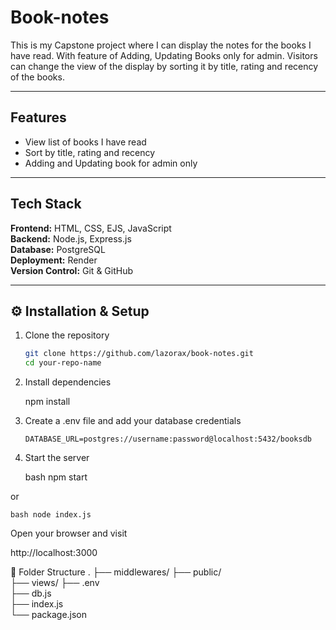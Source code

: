 # Book-notes 

This is my Capstone project where I can display the notes for the books I have read. With feature of Adding, Updating Books only for admin. Visitors can change the view of the display by sorting it by title, rating and recency of the books.

---

## Features

- View list of books I have read
- Sort by title, rating and recency
- Adding and Updating book for admin only 

---

## Tech Stack

**Frontend:** HTML, CSS, EJS, JavaScript  
**Backend:** Node.js, Express.js  
**Database:** PostgreSQL  
**Deployment:** Render  
**Version Control:** Git & GitHub  

---

## ⚙️ Installation & Setup

1. Clone the repository  
   ```bash
   git clone https://github.com/lazorax/book-notes.git
   cd your-repo-name 

2. Install dependencies

    npm install


3. Create a .env file and add your database credentials

    `DATABASE_URL=postgres://username:password@localhost:5432/booksdb`


4. Start the server

    bash npm start


or

    bash node index.js


Open your browser and visit

http://localhost:3000

🧩 Folder Structure
.
├── middlewares/
├── public/           
├── views/ 
├── .env             
├── db.js              
├── index.js            
└── package.json
```